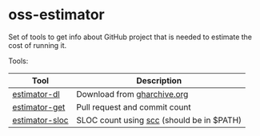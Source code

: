 # oss-estimator

Set of tools to get info about GitHub project that is needed to estimate the cost of running it.

Tools:

| Tool                                   | Description                                                                 |
|----------------------------------------|-----------------------------------------------------------------------------|
| [estimator-dl](./cmd/estimator-dl)     | Download from [gharchive.org](https://gharchive.org)                        |
| [estimator-get](./cmd/estimator-get)   | Pull request and commit count                                               |
| [estimator-sloc](./cmd/estimator-sloc) | SLOC count using [scc](https://github.com/boyter/scc/) (should be in $PATH) |
